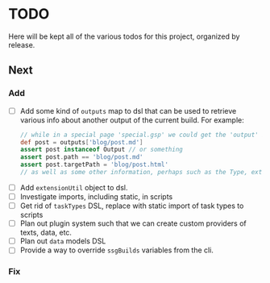 # TODO

Here will be kept all of the various todos for this project, organized by release.

## Next

### Add
- [ ] Add some kind of `outputs` map to dsl that can be used to retrieve various info about another output of the current build. For example:
    ```groovy
    // while in a special page 'special.gsp' we could get the 'output' info for a text 'blog/post.md'
    def post = outputs['blog/post.md']
    assert post instanceof Output // or something
    assert post.path == 'blog/post.md'
    assert post.targetPath = 'blog/post.html'
    // as well as some other information, perhaps such as the Type, extension, *etc.*
    ```
- [ ] Add `extensionUtil` object to dsl.
- [ ] Investigate imports, including static, in scripts
- [ ] Get rid of `taskTypes` DSL, replace with static import of task types to scripts
- [ ] Plan out plugin system such that we can create custom providers of texts, data, etc.
- [ ] Plan out `data` models DSL
- [ ] Provide a way to override `ssgBuilds` variables from the cli.

### Fix
